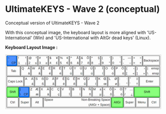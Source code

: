 # UltimateKEYS - Wave 2 (conceptual)

Conceptual version of UltimateKEYS - Wave 2

With this conceptual image, the keyboard layout is more aligned with 'US-International' (Win) and 'US-International with AltGr dead keys' (Linux).

**Keyboard Layout Image&nbsp;:**

![UltimateKEYS - Wave 2 - Keyboard Layout Image](UltimateKEYS%20-%20Wave%202%20-%20Keyboard%20Layout%20Image.png)
